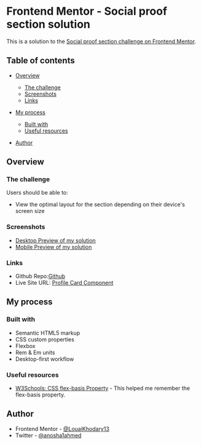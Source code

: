 # Frontend Mentor - Social proof section solution

This is a solution to the [Social proof section challenge on Frontend Mentor](https://www.frontendmentor.io/challenges/social-proof-section-6e0qTv_bA).

## Table of contents

- [Overview](#overview)
  - [The challenge](#the-challenge)
  - [Screenshots](#screenshots)
  - [Links](#links)
- [My process](#my-process)

  - [Built with](#built-with)
  - [Useful resources](#useful-resources)

- [Author](#author)

## Overview

### The challenge

Users should be able to:

- View the optimal layout for the section depending on their device's screen size

### Screenshots

- [Desktop Preview of my solution](solution-screenshots/desktop-preview.png)
- [Mobile Preview of my solution](solution-screenshots/mobile-preview.png)

### Links

- Github Repo:[Github](https://github.com/LouaiKhodary13/social-proof-section)
- Live Site URL: [ Profile Card Component](https://social-profile-component-frontendment.netlify.app/)

## My process

### Built with

- Semantic HTML5 markup
- CSS custom properties
- Flexbox
- Rem & Em units
- Desktop-first workflow

### Useful resources

- [W3Schools: CSS flex-basis Property](https://www.w3schools.com/cssref/css3_pr_flex-basis.asp) - This helped me remember the flex-basis property.

## Author

- Frontend Mentor - [@LouaiKhodary13](https://www.frontendmentor.io/profile/LouaiKhodary13)
- Twitter - [@anosha1ahmed](https://www.twitter.com/anosha1ahmed)
